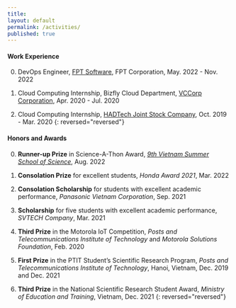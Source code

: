 ```yaml
---
title:
layout: default
permalink: /activities/
published: true
---
```


#### Work Experience
0. DevOps Engineer, <a href="https://fptsoftware.com/">FPT Software</a>, FPT Corporation, May. 2022 - Nov. 2022

0. Cloud Computing Internship, Bizfly Cloud Department, <a href="https://vccorp.vn/">VCCorp Corporation</a>, Apr. 2020 - Jul. 2020

0. Cloud Computing Internship, <a href="https://hadtech.vn/en_US/">HADTech Joint Stock Company</a>, Oct. 2019 - Mar. 2020
{: reversed="reversed"}

#### Honors and Awards
0. **Runner-up Prize** in Science-A-Thon Award, <a href="https://www.truonghekhoahoc.com/2022/">*9th Vietnam Summer School of Science*</a>, Aug. 2022

0. **Consolation Prize** for excellent students, *Honda Award 2021*, Mar. 2022

0. **Consolation Scholarship** for students with excellent academic performance, *Panasonic Vietnam Corporation*, Sep. 2021

0. **Scholarship** for five students with excellent academic performance, *SVTECH Company*, Mar. 2021

0. **Third Prize** in the Motorola IoT Competition, *Posts and Telecommunications Institute of Technology* and *Motorola Solutions Foundation*, Feb. 2020

0. **First Prize** in the PTIT Student’s Scientific Research Program, *Posts and Telecommunications Institute of Technology*, Hanoi, Vietnam, Dec. 2019 and Dec. 2021

0. **Third Prize** in the National Scientific Research Student Award, *Ministry of Education and Training*, Vietnam, Dec. 2021
{: reversed="reversed"}
